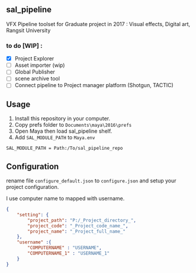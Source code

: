 ## sal_pipeline
VFX Pipeline toolset for Graduate project in 2017 : Visual effects, Digital art, Rangsit University

### to do [WIP] :
- [x] Project Explorer
- [ ] Asset importer (wip)
- [ ] Global Publisher
- [ ] scene archive tool
- [ ] Connect pipeline to Project manager platform (Shotgun, TACTIC)

## Usage
1) Install this repository in your computer.
2) Copy prefs folder to ```Documents\maya\2016\prefs```
3) Open Maya then load sal_pipeline shelf.
4) Add `SAL_MODULE_PATH` to `Maya.env` 

```SAL_MODULE_PATH = Path:/To/sal_pipeline_repo```

## Configuration

rename file `configure_default.json` to `configure.json` and setup your project configuration.

I use computer name to mapped with username.

```JSON
{
	"setting": {
		"project_path": "P:/_Project_directory_",
		"project_code": "_Project_code_name_",
		"project_name": "_Project_full_name_"
	},
	"username" :{
		"COMPUTERNAME" : "USERNAME",
		"COMPUTERNAME_1" : "USERNAME_1"
	}
}
```

